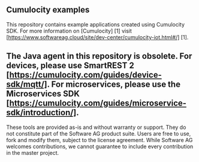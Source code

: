 Cumulocity examples
---------------

This repository contains example applications created using Cumulocity SDK. For more information on [Cumulocity] [1] visit [https://www.softwareag.cloud/site/dev-center/cumulocity-iot.html#/] [1].

The Java agent in this repository is obsolete. For devices, please use SmartREST 2 [https://cumulocity.com/guides/device-sdk/mqtt/]. For microservices, please use the Microservices SDK [https://cumulocity.com/guides/microservice-sdk/introduction/].
------------------------------

These tools are provided as-is and without warranty or support. They do not constitute part of the Software AG product suite. Users are free to use, fork and modify them, subject to the license agreement. While Software AG welcomes contributions, we cannot guarantee to include every contribution in the master project.
